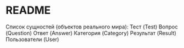 # README

Список сущностей (объектов реального мира):
Тест (Test)
Вопрос (Question)
Ответ (Answer)
Категория (Category)
Результат (Result)
Пользователи (User)
